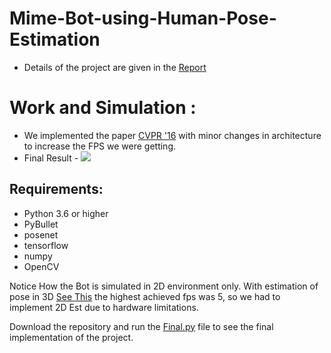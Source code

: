 # Mime-Bot-using-Human-Pose-Estimation
* Details of the project are given in the [Report](https://github.com/pi-sharan/Mime-Bot-using-Human-Pose-Estimation/blob/main/Report%20Human%20Pose%20Est.pdf)

# Work and Simulation :
* We implemented the paper [CVPR '16](https://arxiv.org/pdf/1602.00134.pdf) with minor changes in architecture to increase the FPS we were getting.
* Final Result - 
![](https://github.com/pi-sharan/Mime-Bot-using-Human-Pose-Estimation/blob/main/humanoid_control.gif)

## Requirements:
* Python 3.6 or higher
* PyBullet
* posenet
* tensorflow
* numpy
* OpenCV

Notice How the Bot is simulated in 2D environment only. With estimation of pose in 3D [See This](https://github.com/pi-sharan/Mime-Bot-using-Human-Pose-Estimation/tree/main/3d%20Pose%20Est%20(Low%20FPS)) the highest achieved fps was 5, so we had to implement 2D Est due to hardware limitations.

Download the repository and run the [Final.py](https://github.com/pi-sharan/Mime-Bot-using-Human-Pose-Estimation/blob/main/Final.py) file to see the final implementation of the project.
